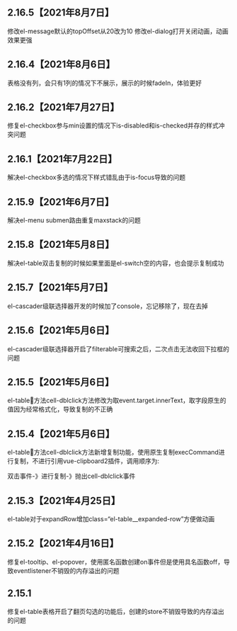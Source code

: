 ## 2.16.5【2021年8月7日】
修改el-message默认的topOffset从20改为10
修改el-dialog打开关闭动画，动画效果更强

## 2.16.4【2021年8月6日】
表格没有列，会只有1列的情况下不展示，展示的时候fadeIn，体验更好

## 2.16.2【2021年7月27日】
修复el-checkbox参与min设置的情况下is-disabled和is-checked并存的样式冲突问题

## 2.16.1【2021年7月22日】
解决el-checkbox多选的情况下样式错乱由于is-focus导致的问题

## 2.15.9【2021年6月7日】
解决el-menu submen路由重复maxstack的问题

## 2.15.8【2021年5月8日】
解决el-table双击复制的时候如果里面是el-switch空的内容，也会提示复制成功

## 2.15.7【2021年5月7日】
el-cascader级联选择器开发的时候加了console，忘记移除了，现在去掉

## 2.15.6【2021年5月6日】
el-cascader级联选择器开启了filterable可搜索之后，二次点击无法收回下拉框的问题

## 2.15.5【2021年5月6日】
el-table方法cell-dblclick方法修改为取event.target.innerText，取字段原生的值因为经常格式化，导致复制的不正确

## 2.15.4【2021年5月6日】
el-table方法cell-dblclick方法新增复制功能，使用原生复制execCommand进行复制，不进行引用vue-clipboard2插件，调用顺序为:

双击事件-》进行复制-》抛出cell-dblclick事件

## 2.15.3【2021年4月25日】
el-table对于expandRow增加class=“el-table__expanded-row”方便做动画

## 2.15.2【2021年4月16日】
修复el-tooltip、el-popover，使用匿名函数创建on事件但是使用具名函数off，导致eventlistener不销毁的内存溢出的问题

## 2.15.1
修复el-table表格开启了翻页勾选的功能后，创建的store不销毁导致的内存溢出的问题